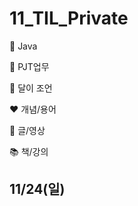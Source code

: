 # 11_TIL_Private

:purple_heart: Java

:handshake: PJT업무

:crescent_moon: 달이 조언​

:heart: 개념/용어

:blue_heart: 글/영상

:books: 책/강의



## 11/24(일)

